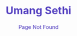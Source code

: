 <!DOCTYPE html>
<html lang="en">
<head>
  <meta charset="UTF-8">
  <meta name="viewport" content="width=device-width, initial-scale=1.0">
  <meta http-equiv="X-UA-Compatible" content="ie=edge">
	<title>Umang Sethi - 404 Not Found</title>
<link rel="shortcut icon" type="image/x-icon" href="img/GY.png">
<style>
  .head {
      text-align: center;
      color:#5440c0;
      margin-top:36vh;
  }
</style>
</head>
<body>
<div class="head"><h1>Umang Sethi</h1>
<p>Page Not Found</p>
</div>

</body>
</html>
